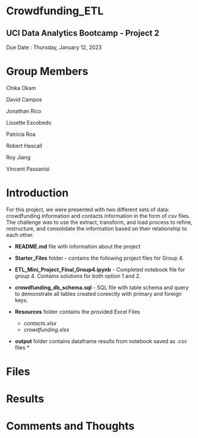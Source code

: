 # Crowdfunding_ETL

## UCI Data Analytics Bootcamp - Project 2

Due Date : Thursday, January 12, 2023

# **Group Members**

Chika Okam

David Campos

Jonathan Rico

Lissette Escobedo

Patricia Roa

Robert Hascall

Roy Jiang

Vincent Passanisi


# **Introduction**
For this project, we were presented with two different sets of data: crowdfunding information and contacts information in the form of csv files.
The challenge was to use the extract, transform, and load process to refine, restructure, and consolidate the information based on their relationship to each other.

* **README.md** file with information about the project
* **Starter_Files** folder - contains the following project files for Group 4.

* **ETL_Mini_Project_Final_Group4.ipynb** - Completed notebook file for group 4. Contains solutions for both option 1 and 2.
* **crowdfunding_db_schema.sql** - SQL file with table schema and query to demonstrate all tables created coreectly with primary and foreign keys.
* **Resources** folder contains the provided Excel Files
    * *contacts.xlsx*
    * *crowdfunding.xlsx*
* **output** folder contains dataframe results from notebook saved as .csv files
    *


# **Files**




# **Results**



# **Comments and Thoughts**

